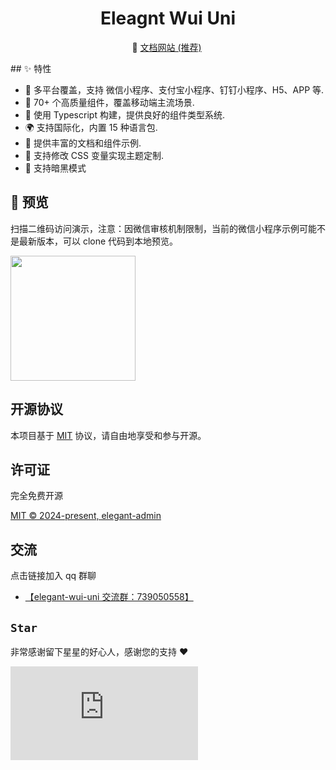 <h1 align="center">Eleagnt Wui Uni</h1>
<p align="center">
  🚀 <a href="https://zhangyao1990.github.io/elegant-wui-uni">文档网站 (推荐)</a>&nbsp;
</p>
## ✨ 特性

- 🎯 多平台覆盖，支持 微信小程序、支付宝小程序、钉钉小程序、H5、APP 等.
- 🚀 70+ 个高质量组件，覆盖移动端主流场景.
- 💪 使用 Typescript 构建，提供良好的组件类型系统.
- 🌍 支持国际化，内置 15 种语言包.
- 📖 提供丰富的文档和组件示例.
- 🎨 支持修改 CSS 变量实现主题定制.
- 🍭 支持暗黑模式
## 📱 预览

扫描二维码访问演示，注意：因微信审核机制限制，当前的微信小程序示例可能不是最新版本，可以 clone 代码到本地预览。

<p style="display:flex;gap:24px">
<img src="https://isdm-public.oss-cn-hangzhou.aliyuncs.com/image/weChatQrCode.png" width="200" height="200" />
</p>

## 开源协议

本项目基于 [MIT](https://zh.wikipedia.org/wiki/MIT%E8%A8%B1%E5%8F%AF%E8%AD%89) 协议，请自由地享受和参与开源。
## 许可证

完全免费开源

[MIT © 2024-present, elegant-admin](./LICENSE)

## 交流

点击链接加入 qq 群聊

- [【elegant-wui-uni 交流群：739050558】](https://jq.qq.com/?_wv=1027&k=CtrM9ce2)

## `Star`

非常感谢留下星星的好心人，感谢您的支持 :heart:

[![Stargazers repo roster for @zhangyao1990/elegant-wui-uni](https://bytecrank.com/nastyox/reporoster/php/stargazersSVG.php?user=zhangyao1990&repo=elegant-wui-uni)](https://github.com/zhangyao1990/elegant-wui-uni/stargazers)
